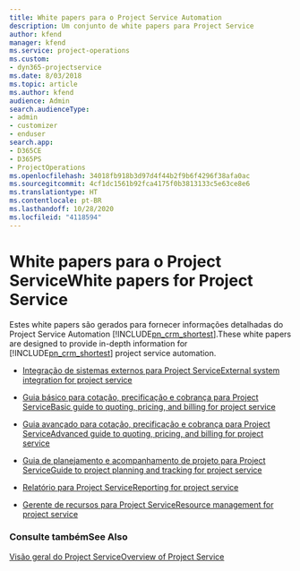 ```yaml
---
title: White papers para o Project Service Automation
description: Um conjunto de white papers para Project Service
author: kfend
manager: kfend
ms.service: project-operations
ms.custom:
- dyn365-projectservice
ms.date: 8/03/2018
ms.topic: article
ms.author: kfend
audience: Admin
search.audienceType:
- admin
- customizer
- enduser
search.app:
- D365CE
- D365PS
- ProjectOperations
ms.openlocfilehash: 34018fb918b3d97d4f44b2f9b6f4296f38afa0ac
ms.sourcegitcommit: 4cf1dc1561b92fca4175f0b3813133c5e63ce8e6
ms.translationtype: HT
ms.contentlocale: pt-BR
ms.lasthandoff: 10/28/2020
ms.locfileid: "4118594"
---
```

# <a name="white-papers-for-project-service"></a><span data-ttu-id="88cd4-103">White papers para o Project Service</span><span class="sxs-lookup"><span data-stu-id="88cd4-103">White papers for Project Service</span></span>

<span data-ttu-id="88cd4-104">Estes white papers são gerados para fornecer informações detalhadas do Project Service Automation [!INCLUDE[pn_crm_shortest](../includes/pn-crm-shortest.md)].</span><span class="sxs-lookup"><span data-stu-id="88cd4-104">These white papers are designed to provide in-depth information for [!INCLUDE[pn_crm_shortest](../includes/pn-crm-shortest.md)] project service automation.</span></span>

-   [<span data-ttu-id="88cd4-105">Integração de sistemas externos para Project Service</span><span class="sxs-lookup"><span data-stu-id="88cd4-105">External system integration for project service</span></span>](https://go.microsoft.com/fwlink/?LinkId=825445)

-   [<span data-ttu-id="88cd4-106">Guia básico para cotação, precificação e cobrança para Project Service</span><span class="sxs-lookup"><span data-stu-id="88cd4-106">Basic guide to quoting, pricing, and billing for project service</span></span>](https://go.microsoft.com/fwlink/?LinkId=825241)

-   [<span data-ttu-id="88cd4-107">Guia avançado para cotação, precificação e cobrança para Project Service</span><span class="sxs-lookup"><span data-stu-id="88cd4-107">Advanced guide to quoting, pricing, and billing for project service</span></span>](https://go.microsoft.com/fwlink/?LinkId=825242)

-   [<span data-ttu-id="88cd4-108">Guia de planejamento e acompanhamento de projeto para Project Service</span><span class="sxs-lookup"><span data-stu-id="88cd4-108">Guide to project planning and tracking for project service</span></span>](https://go.microsoft.com/fwlink/?LinkId=825243)

-   [<span data-ttu-id="88cd4-109">Relatório para Project Service</span><span class="sxs-lookup"><span data-stu-id="88cd4-109">Reporting for project service</span></span>](https://go.microsoft.com/fwlink/?LinkId=825446)

-   [<span data-ttu-id="88cd4-110">Gerente de recursos para Project Service</span><span class="sxs-lookup"><span data-stu-id="88cd4-110">Resource management for project service</span></span>](https://go.microsoft.com/fwlink/?LinkId=825244)

### <a name="see-also"></a><span data-ttu-id="88cd4-111">Consulte também</span><span class="sxs-lookup"><span data-stu-id="88cd4-111">See Also</span></span>
 [<span data-ttu-id="88cd4-112">Visão geral do Project Service</span><span class="sxs-lookup"><span data-stu-id="88cd4-112">Overview of Project Service</span></span>](../psa/overview.md)
